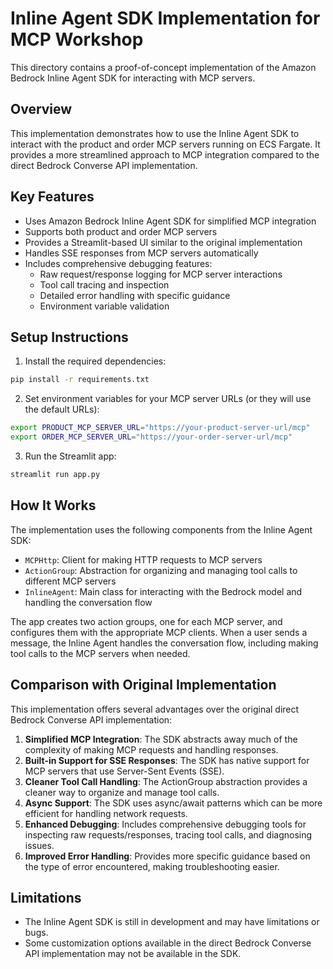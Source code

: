 # Inline Agent SDK Implementation for MCP Workshop

This directory contains a proof-of-concept implementation of the Amazon Bedrock Inline Agent SDK for interacting with MCP servers.

## Overview

This implementation demonstrates how to use the Inline Agent SDK to interact with the product and order MCP servers running on ECS Fargate. It provides a more streamlined approach to MCP integration compared to the direct Bedrock Converse API implementation.

## Key Features

- Uses Amazon Bedrock Inline Agent SDK for simplified MCP integration
- Supports both product and order MCP servers
- Provides a Streamlit-based UI similar to the original implementation
- Handles SSE responses from MCP servers automatically
- Includes comprehensive debugging features:
  - Raw request/response logging for MCP server interactions
  - Tool call tracing and inspection
  - Detailed error handling with specific guidance
  - Environment variable validation

## Setup Instructions

1. Install the required dependencies:

```bash
pip install -r requirements.txt
```

2. Set environment variables for your MCP server URLs (or they will use the default URLs):

```bash
export PRODUCT_MCP_SERVER_URL="https://your-product-server-url/mcp"
export ORDER_MCP_SERVER_URL="https://your-order-server-url/mcp"
```

3. Run the Streamlit app:

```bash
streamlit run app.py
```

## How It Works

The implementation uses the following components from the Inline Agent SDK:

- `MCPHttp`: Client for making HTTP requests to MCP servers
- `ActionGroup`: Abstraction for organizing and managing tool calls to different MCP servers
- `InlineAgent`: Main class for interacting with the Bedrock model and handling the conversation flow

The app creates two action groups, one for each MCP server, and configures them with the appropriate MCP clients. When a user sends a message, the Inline Agent handles the conversation flow, including making tool calls to the MCP servers when needed.

## Comparison with Original Implementation

This implementation offers several advantages over the original direct Bedrock Converse API implementation:

1. **Simplified MCP Integration**: The SDK abstracts away much of the complexity of making MCP requests and handling responses.
2. **Built-in Support for SSE Responses**: The SDK has native support for MCP servers that use Server-Sent Events (SSE).
3. **Cleaner Tool Call Handling**: The ActionGroup abstraction provides a cleaner way to organize and manage tool calls.
4. **Async Support**: The SDK uses async/await patterns which can be more efficient for handling network requests.
5. **Enhanced Debugging**: Includes comprehensive debugging tools for inspecting raw requests/responses, tracing tool calls, and diagnosing issues.
6. **Improved Error Handling**: Provides more specific guidance based on the type of error encountered, making troubleshooting easier.

## Limitations

- The Inline Agent SDK is still in development and may have limitations or bugs.
- Some customization options available in the direct Bedrock Converse API implementation may not be available in the SDK.
